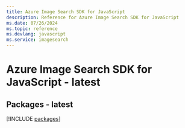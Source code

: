 ```yaml
---
title: Azure Image Search SDK for JavaScript
description: Reference for Azure Image Search SDK for JavaScript
ms.date: 07/26/2024
ms.topic: reference
ms.devlang: javascript
ms.service: imagesearch
---
```

# Azure Image Search SDK for JavaScript - latest
## Packages - latest
[!INCLUDE [packages](image-search-index.md)]